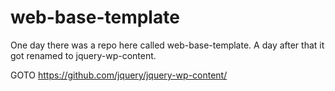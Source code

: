 web-base-template
=================

One day there was a repo here called web-base-template. A day after that it got renamed to jquery-wp-content.

GOTO https://github.com/jquery/jquery-wp-content/
